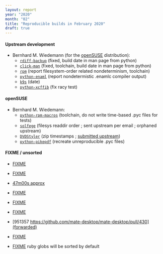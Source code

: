 ```yaml
---
layout: report
year: "2020"
month: "02"
title: "Reproducible builds in February 2020"
draft: true
---
```


#### Upstream development

* Bernhard M. Wiedemann (for the [openSUSE](https://www.opensuse.org/) distribution):
    * [`rdiff-backup`](https://github.com/rdiff-backup/rdiff-backup/pull/258) (fixed, build date in man page from python)
    * [`click-man`](https://github.com/click-contrib/click-man/pull/37) (fixed, toolchain, build date in man page from python)
    * [`rpm`](https://github.com/rpm-software-management/rpm/issues/1056) (report filesystem-order related nondeterminism, toolchain)
    * [`python-enaml`](https://github.com/nucleic/enaml/issues/397) (report nondetermistic .enamlc compiler output)
    * [`k9s`](https://github.com/derailed/k9s/pull/572) (date)
    * [`python-xcffib`](https://github.com/tych0/xcffib/pull/100) (fix racy test)

#### openSUSE

* Bernhard M. Wiedemann:
    * [`python-rpm-macros`](https://github.com/openSUSE/python-rpm-macros/pull/42) (toolchain, do not write time-based .pyc files for tests)
    * [`solfege`](https://build.opensuse.org/request/show/778645) (filesys readdir order ; sent upstream per email ; orphaned upstream)
    * [`DVDStyler`](https://build.opensuse.org/request/show/775706) (zip timestamps ; [submitted upstream](https://sourceforge.net/p/dvdstyler/DVDStyler/merge-requests/1/))
    * [`python-pikepdf`](https://build.opensuse.org/request/show/778615) (recreate unreproducible .pyc files)

#### FIXME / unsorted

* [FIXME](https://lists.debian.org/debian-devel/2020/02/msg00121.html)

* [FIXME](https://salsa.debian.org/python-team/modules/python-django/commit/e43666ba7bdb8cbc73c6c738a11de44fb66fa9c0)

* [47m00s approx](https://fosdem.org/2020/schedule/event/debate_license_compliance/)

* [FIXME](https://github.com/pybind/python_example/pull/53)

* [FIXME](https://bugs.debian.org/796257)

* [FIXME](https://bugs.debian.org/943956#32)

* [951357 https://github.com/mate-desktop/mate-desktop/pull/430](forwarded)

* [FIXME](https://github.com/CCExtractor/ccextractor/issues/1230)

* [FIXME](https://bugs.ruby-lang.org/issues/8709) ruby globs will be sorted by default
